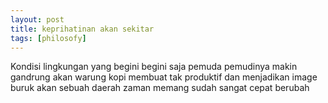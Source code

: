 ```yaml
---
layout: post
title: keprihatinan akan sekitar
tags: [philosofy]
---
```


Kondisi lingkungan yang begini begini saja pemuda pemudinya makin gandrung akan warung kopi membuat tak produktif dan menjadikan image buruk akan sebuah daerah zaman memang sudah sangat cepat berubah  
